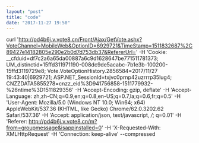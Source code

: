 ```yaml
---
layout: "post"
title: "code"
date: "2017-11-27 19:50"
---
```


curl 'http://pd4b6j.v.vote8.cn/Front/Ajax/GetVote.ashx?VoteChannel=MobileWeb&OptionID=6929721&TimeStamp=1511832687%2C89427e14182805e290e2b0d7d753db37&RefererUrl=' -H 'Cookie: __cfduid=df7c2a6a65da00887a6c9d1628647be771511781373; UM_distinctid=15ffd311971190-008dc9de5acabc-7b1e3b-100200-15ffd3119729e8; Vote.VoteOptionHistory.2856584=2017/11/27 19:43:40|6929721; ASP.NET_SessionId=txjvc0prnp42uzrrrp35lug4; CNZZDATA5855278=cnzz_eid%3D941756858-1511779932-%26ntime%3D1511829356' -H 'Accept-Encoding: gzip, deflate' -H 'Accept-Language: zh,zh-CN;q=0.9,en;q=0.8,en-US;q=0.7,la;q=0.6,fr;q=0.5' -H 'User-Agent: Mozilla/5.0 (Windows NT 10.0; Win64; x64) AppleWebKit/537.36 (KHTML, like Gecko) Chrome/62.0.3202.62 Safari/537.36' -H 'Accept: application/json, text/javascript, */*; q=0.01' -H 'Referer: http://pd4b6j.v.vote8.cn/m?from=groupmessage&isappinstalled=0' -H 'X-Requested-With: XMLHttpRequest' -H 'Connection: keep-alive' --compressed
